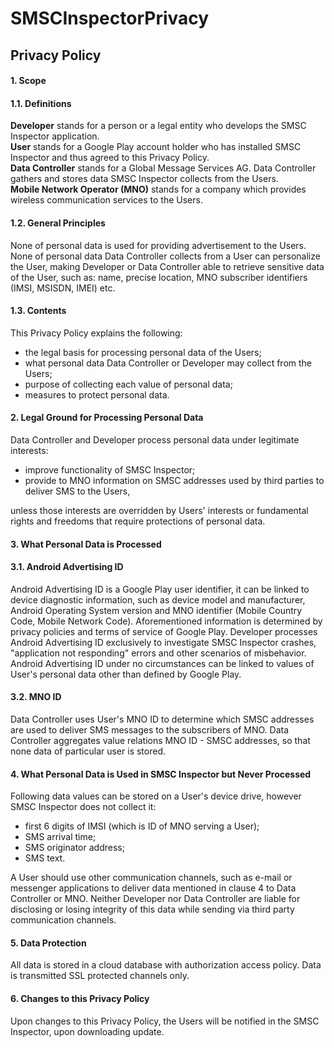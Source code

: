 # SMSCInspectorPrivacy

<h2>Privacy Policy</h2>
<h4>1. Scope</h4>

<h4>1.1. Definitions</h4>

<b>Developer</b> stands for a person or a legal entity who develops the SMSC Inspector application.<br>
<b>User</b> stands for a Google Play account holder who has installed SMSC Inspector and thus agreed to this Privacy Policy.<br>
<b>Data Controller</b> stands for a Global Message Services AG. Data Controller gathers and stores data SMSC Inspector collects from the Users.<br>
<b>Mobile Network Operator (MNO)</b> stands for a company which provides wireless communication services to the Users.

<h4>1.2. General Principles</h4>

None of personal data is used for providing advertisement to the Users. 
None of personal data Data Controller collects from a User can personalize the User, making Developer or Data Controller able to retrieve sensitive data of the User, such as: name, precise location, MNO subscriber identifiers (IMSI, MSISDN, IMEI) etc.

<h4>1.3. Contents</h4>

This Privacy Policy explains the following:

 - the legal basis for processing personal data of the Users;
 - what personal data Data Controller or Developer may collect from the Users;
 - purpose of collecting each value of personal data;
 - measures to protect personal data.

<h4>2. Legal Ground for Processing Personal Data</h4>

Data Controller and Developer process personal data under legitimate interests:

 - improve functionality of SMSC Inspector;
 - provide to MNO information on SMSC addresses used by third parties to deliver SMS to the Users,
 
unless those interests are overridden by Users' interests or fundamental rights and freedoms that require protections of personal data.

<h4>3. What Personal Data is Processed</h4>

<h4>3.1. Android Advertising ID</h4>

Android Advertising ID is a Google Play user identifier, it can be linked to device diagnostic information, such as device model and manufacturer, Android Operating System version and MNO identifier (Mobile Country Code, Mobile Network Code). Aforementioned information is determined by privacy policies and terms of service of Google Play.
Developer processes Android Advertising ID exclusively to investigate SMSC Inspector crashes, "application not responding" errors and other scenarios of misbehavior. Android Advertising ID under no circumstances can be linked to values of User's personal data other than defined by Google Play.

<h4>3.2. MNO ID</h4>

Data Controller uses User's MNO ID to determine which SMSC addresses are used to deliver SMS messages to the subscribers of MNO. Data Controller aggregates value relations MNO ID - SMSC addresses, so that none data of particular user is stored.

<h4>4. What Personal Data is Used in SMSC Inspector but Never Processed</h4>

Following data values can be stored on a User's device drive, however SMSC Inspector does not collect it:
 - first 6 digits of IMSI (which is ID of MNO serving a User);
 - SMS arrival time;
 - SMS originator address;
 - SMS text.
 
A User should use other communication channels, such as e-mail or messenger applications to deliver data mentioned in clause 4 to Data Controller or MNO. Neither Developer nor Data Controller are liable for disclosing or losing integrity of this data while sending via third party communication channels.

<h4>5. Data Protection</h4>

All data is stored in a cloud database with authorization access policy. Data is transmitted SSL protected channels only.

<h4>6. Changes to this Privacy Policy</h4>

Upon changes to this Privacy Policy, the Users will be notified in the SMSC Inspector, upon downloading update. 
